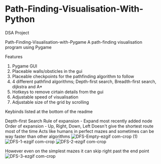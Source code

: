 # Path-Finding-Visualisation-With-Python
DSA Project

Path-Finding-Visualisation-with-Pygame
A path-finding visualisation program using Pygame

Features 

1. Pygame GUI
2. Placeable walls/obsticles in the gui
3. Placeable checkpoints for the pathfinding algorithm to follow
4. 4 different pathfind algorithms; Depth-first search, Breadth-first search, dijkstra and A*
5. Hotkeys to remove cirtain details from the gui
6. Adjustable speed of visualisation
7. Adjustable size of the grid by scrolling
   
Keybinds listed at the bottom of the readme

Depth-first Search
Rule of expansion - Expand most recently added node
Order of expansion - Up, Right, Down, Left
Doesn't give the shortest route most of the time
Acts like humans in perfect mazes and sometimes can be way faster than other algorithms
![DFS-Empty-ezgif com-crop (1)](https://github.com/user-attachments/assets/323b468b-4f96-4bd2-a3aa-87c4b4b1bbf4)
![DFS-1-ezgif com-crop](https://github.com/user-attachments/assets/53e97093-3cae-40cc-b298-f229a72a726f)
![DFS-2-ezgif com-crop](https://github.com/user-attachments/assets/48a9796f-c52b-490a-9397-946f4728ff89)

However even on the simplest mazes it can skip right past the end point
![DFS-3-ezgif com-crop](https://github.com/user-attachments/assets/fc5d4bb6-f38f-4613-8644-7f886ab070f8)





